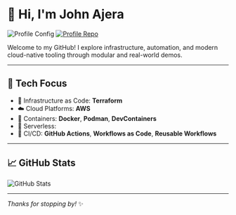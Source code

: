 # 👋 Hi, I'm John Ajera

![Profile Config](https://img.shields.io/badge/Profile%20Config-Active-blueviolet?style=flat-square) [![Profile Repo](https://img.shields.io/badge/jajera-profile--repo-blue?logo=github)](https://github.com/jajera/jajera)

Welcome to my GitHub! I explore infrastructure, automation, and modern cloud-native tooling through modular and real-world demos.

---

## 🚀 Tech Focus

- 🧱 Infrastructure as Code: **Terraform**
- ☁️ Cloud Platforms: **AWS**
- 📆 Containers: **Docker**, **Podman**, **DevContainers**
- 📡 Serverless:
- 🧪 CI/CD: **GitHub Actions**, **Workflows as Code**, **Reusable Workflows**

---

## 📈 GitHub Stats

![GitHub Stats](https://github-readme-stats.vercel.app/api?username=jajera&show_icons=true&hide_rank=true&theme=default)

---

_Thanks for stopping by!_ ✨
